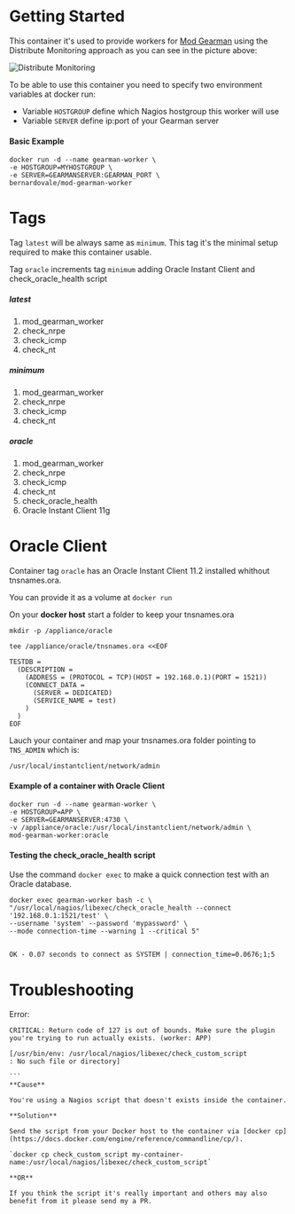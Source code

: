 Getting Started
=================

This container it's used to provide workers for [Mod Gearman](https://labs.consol.de/nagios/mod-gearman/) using the Distribute Monitoring approach as you can see in the picture above:

![Distribute Monitoring](https://labs.consol.de/nagios/mod-gearman/sample_distributed.png)


To be able to use this container you need to specify two environment variables at docker run:

  * Variable `HOSTGROUP` define which Nagios hostgroup this worker will use
  * Variable `SERVER` define ip:port of your Gearman server


#### Basic Example



```
docker run -d --name gearman-worker \
-e HOSTGROUP=MYHOSTGROUP \
-e SERVER=GEARMANSERVER:GEARMAN_PORT \
bernardovale/mod-gearman-worker
```


Tags
===================
Tag `latest` will be always same as `minimum`. This tag it's the minimal setup required to make this container usable.

Tag `oracle` increments tag `minimum` adding Oracle Instant Client and check_oracle_health script

##### latest
   1. mod_gearman_worker 
   2. check_nrpe
   3. check_icmp
   4. check_nt

##### minimum
   1. mod_gearman_worker 
   2. check_nrpe
   3. check_icmp
   4. check_nt

##### oracle
   1. mod_gearman_worker 
   2. check_nrpe
   3. check_icmp
   4. check_nt
   5. check_oracle_health
   6. Oracle Instant Client 11g

Oracle Client
==========================
Container tag `oracle` has an Oracle Instant Client 11.2 installed whithout tnsnames.ora. 

You can provide it as a volume at `docker run`

On your **docker host** start a folder to keep your tnsnames.ora

```
mkdir -p /appliance/oracle

tee /appliance/oracle/tnsnames.ora <<EOF

TESTDB =
  (DESCRIPTION =
    (ADDRESS = (PROTOCOL = TCP)(HOST = 192.168.0.1)(PORT = 1521))
    (CONNECT_DATA =
      (SERVER = DEDICATED)
      (SERVICE_NAME = test)
    )
  )
EOF
```

Lauch your container and map your tnsnames.ora folder pointing to `TNS_ADMIN` which is:

`/usr/local/instantclient/network/admin`

#### Example of a container with Oracle Client
```
docker run -d --name gearman-worker \
-e HOSTGROUP=APP \
-e SERVER=GEARMANSERVER:4730 \
-v /appliance/oracle:/usr/local/instantclient/network/admin \
mod-gearman-worker:oracle
```

#### Testing the check_oracle_health script

Use the command `docker exec` to make a quick connection test with an Oracle database.
```
docker exec gearman-worker bash -c \
"/usr/local/nagios/libexec/check_oracle_health --connect '192.168.0.1:1521/test' \
--username 'system' --password 'mypassword' \
--mode connection-time --warning 1 --critical 5"


OK - 0.07 seconds to connect as SYSTEM | connection_time=0.0676;1;5

```

Troubleshooting
=================

Error:
````
CRITICAL: Return code of 127 is out of bounds. Make sure the plugin 
you're trying to run actually exists. (worker: APP)

[/usr/bin/env: /usr/local/nagios/libexec/check_custom_script
: No such file or directory]

```
**Cause** 

You're using a Nagios script that doesn't exists inside the container.

**Solution**

Send the script from your Docker host to the container via [docker cp] (https://docs.docker.com/engine/reference/commandline/cp/).

`docker cp check_custom_script my-container-name:/usr/local/nagios/libexec/check_custom_script`

**OR**

If you think the script it's really important and others may also benefit from it please send my a PR.
